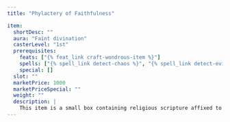 ```yaml
---
title: "Phylactery of Faithfulness"

item:
  shortDesc: ""
  aura: "Faint divination"
  casterLevel: "1st"
  prerequisites:
    feats: ["{% feat_link craft-wondrous-item %}"]
    spells: ["{% spell_link detect-chaos %}", "{% spell_link detect-evil %}", "{% spell_link detect-good %}", "{% spell_link detect-law %}"]
    special: []
  slot: ""
  marketPrice: 1000
  marketPriceSpecial: ""
  weight: ""
  description: |
    This item is a small box containing religious scripture affixed to a leather cord and tied around the forehead. There is no mundane way to determine what function this religious item performs until it is worn. The wearer of a _phylactery of faithfulness_ is aware of any action or item that could adversely affect his alignment and his standing with his deity, including magical effects. He acquires this information prior to performing such an action or becoming associated with such an item if he takes a moment to contemplate the act.
---
```

